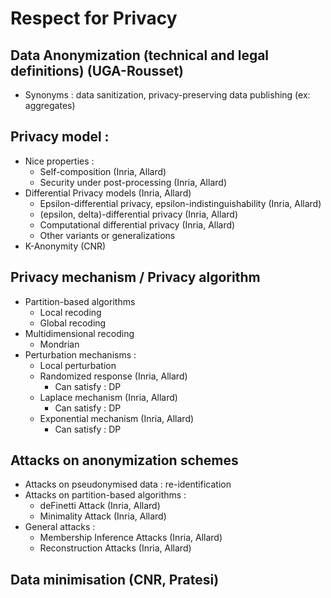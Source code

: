 # Respect for Privacy

## Data Anonymization (technical and legal definitions) (UGA-Rousset)
- Synonyms : data sanitization, privacy-preserving data publishing (ex: aggregates)

## Privacy model :
- Nice properties : 
    -  Self-composition (Inria, Allard)
    -  Security under post-processing (Inria, Allard)
- Differential Privacy models (Inria, Allard)
    - Epsilon-differential privacy, epsilon-indistinguishability (Inria, Allard)
    - (epsilon, delta)-differential privacy (Inria, Allard)
    - Computational differential privacy (Inria, Allard)
    - Other variants or generalizations
- K-Anonymity (CNR)
## Privacy mechanism / Privacy algorithm
- Partition-based algorithms 
    - Local recoding
    - Global recoding
- Multidimensional recoding
    - Mondrian
- Perturbation mechanisms :
    - Local perturbation 
    - Randomized response (Inria, Allard)
        - Can satisfy : DP  
    - Laplace mechanism (Inria, Allard) 
        - Can satisfy : DP
    - Exponential mechanism (Inria, Allard)
        - Can satisfy : DP

## Attacks on anonymization schemes
- Attacks on pseudonymised data : re-identification 
- Attacks on partition-based algorithms : 
    - deFinetti Attack (Inria, Allard)
    - Minimality Attack (Inria, Allard)
- General attacks : 
    - Membership Inference Attacks (Inria, Allard)
    - Reconstruction Attacks (Inria, Allard)

## Data minimisation (CNR, Pratesi)

